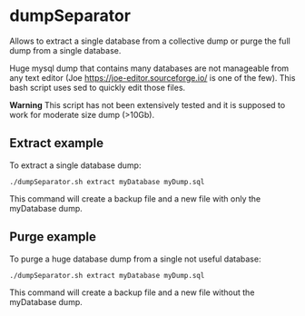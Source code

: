 # dumpSeparator
Allows to extract a single database from a collective dump or purge the full dump from a single database.

Huge mysql dump that contains many databases are not manageable from any text editor (Joe https://joe-editor.sourceforge.io/  is one of the few).
This bash script uses sed to quickly edit those files.

**Warning**
This script has not been extensively tested and it is supposed to work for moderate size dump (>10Gb).

## Extract example
To extract a single database dump:

    ./dumpSeparator.sh extract myDatabase myDump.sql

This command will create a backup file and a new file with only the myDatabase dump.

## Purge example 
To purge a huge database dump from a single not useful database:

    ./dumpSeparator.sh extract myDatabase myDump.sql

This command will create a backup file and a new file without the myDatabase dump.
